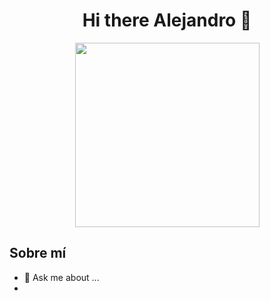 <div align="center">
  <h1>Hi there Alejandro 👋</h1>
</div>
<div align="center">
  <img src="https://img.freepik.com/vector-gratis/ilustracion-concepto-programacion_114360-1351.jpg?t=st=1724888659~exp=1724892259~hmac=78f450107942c40400ea69cb1cb6cd240699b96fa06b81f1021b003d5b26ec81&w=740" width="295">
</div>

## Sobre mí

- 💬 Ask me about ...
- 
<!--
**alsanza/alsanza** is a ✨ _special_ ✨ repository because its `README.md` (this file) appears on your GitHub profile.

Here are some ideas to get you started:

- 🔭 I’m currently working on ...
- 🌱 I’m currently learning ...
- 👯 I’m looking to collaborate on ...
- 🤔 I’m looking for help with ...
- 💬 Ask me about ...
- 📫 How to reach me: ...
- 😄 Pronouns: ...
- ⚡ Fun fact: ...
-->
